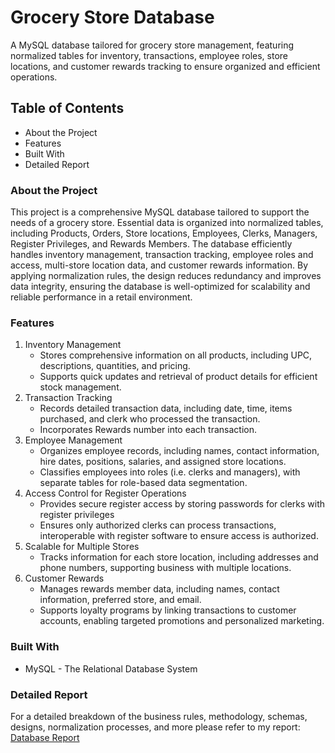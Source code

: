 # Grocery Store Database
A MySQL database tailored for grocery store management, featuring normalized tables for inventory, transactions, employee roles, store locations, and customer rewards tracking to ensure organized and efficient operations.

## Table of Contents
- About the Project
- Features
- Built With
- Detailed Report

### About the Project
This project is a comprehensive MySQL database tailored to support the needs of a grocery store. Essential data is organized into normalized tables, including Products, Orders, Store locations, Employees, Clerks, Managers, Register Privileges, and Rewards Members. The database efficiently handles inventory management, transaction tracking, employee roles and access, multi-store location data, and customer rewards information. By applying normalization rules, the design reduces redundancy and improves data integrity, ensuring the database is well-optimized for scalability and reliable performance in a retail environment.

### Features
1. Inventory Management
   - Stores comprehensive information on all products, including UPC, descriptions, quantities, and pricing.
   - Supports quick updates and retrieval of product details for efficient stock management.
2. Transaction Tracking
   - Records detailed transaction data, including date, time, items purchased, and clerk who processed the transaction.
   - Incorporates Rewards number into each transaction.
4. Employee Management
   - Organizes employee records, including names, contact information, hire dates, positions, salaries, and assigned store locations.
   - Classifies employees into roles (i.e. clerks and managers), with separate tables for role-based data segmentation.
6. Access Control for Register Operations
   - Provides secure register access by storing passwords for clerks with register privileges
   - Ensures only authorized clerks can process transactions, interoperable with register software to ensure access is authorized.
8. Scalable for Multiple Stores
   - Tracks information for each store location, including addresses and phone numbers, supporting business with multiple locations.
10. Customer Rewards
    - Manages rewards member data, including names, contact information, preferred store, and email.
    - Supports loyalty programs by linking transactions to customer accounts, enabling targeted promotions and personalized marketing.

### Built With
- MySQL - The Relational Database System

### Detailed Report
For a detailed breakdown of the business rules, methodology, schemas, designs, normalization processes, and more please refer to my report:
[Database Report](https://github.com/MatthewBorja/Grocery-Store-Database/blob/07346c78fd1be30876df7c9634c5f89329959795/Database%20Report.pdf)
